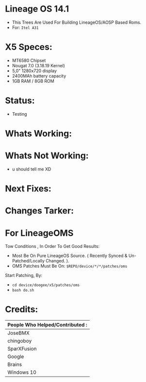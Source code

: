 Lineage OS 14.1
=================
- This Trees Are Used For Building LineageOS/AOSP Based Roms.
- For: `` Itel A31 ``

# X5 Speces:
- MT6580 Chipset
- Nougat 7.0 (3.18.19 Kernel)
- 5,0" 1280x720 display
- 2400MAh battery capacity
- 1GB RAM / 8GB ROM

# Status:
- Testing

# Whats Working:

# Whats Not Working:
- u should tell me XD

# Next Fixes:

# Changes Tarker:

# For LineageOMS
Tow Conditions , In Order To Get Good Results:
- Most Be On Pure LineageOS Source. ( Recently Synced & Un-Patched/Locally Changed. ).
- OMS Patches Must Be On: `` $REPO/device/*/*/patches/oms ``

Start Patching, By:
- `` cd device/doogee/x5/patches/oms ``
- `` bash do.sh ``

# Credits:
| People Who Helped/Contributed : |
| :-------|
| JoseBMX |
| chingoboy |
| SparXFusion |
| Google |
| Brains |
| Windows 10 |
